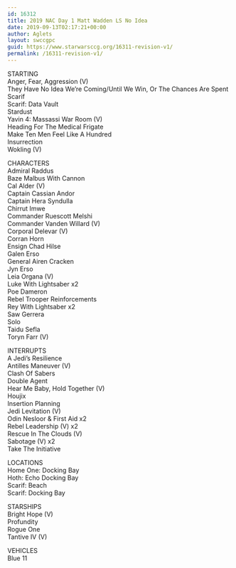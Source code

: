 ```yaml
---
id: 16312
title: 2019 NAC Day 1 Matt Wadden LS No Idea
date: 2019-09-13T02:17:21+00:00
author: Aglets
layout: swccgpc
guid: https://www.starwarsccg.org/16311-revision-v1/
permalink: /16311-revision-v1/
---
```

STARTING  
Anger, Fear, Aggression (V)  
They Have No Idea We&#8217;re Coming/Until We Win, Or The Chances Are Spent  
Scarif  
Scarif: Data Vault  
Stardust  
Yavin 4: Massassi War Room (V)  
Heading For The Medical Frigate  
Make Ten Men Feel Like A Hundred  
Insurrection  
Wokling (V)

CHARACTERS  
Admiral Raddus  
Baze Malbus With Cannon  
Cal Alder (V)  
Captain Cassian Andor  
Captain Hera Syndulla  
Chirrut Imwe  
Commander Ruescott Melshi  
Commander Vanden Willard (V)  
Corporal Delevar (V)  
Corran Horn  
Ensign Chad Hilse  
Galen Erso  
General Airen Cracken  
Jyn Erso  
Leia Organa (V)  
Luke With Lightsaber x2  
Poe Dameron  
Rebel Trooper Reinforcements  
Rey With Lightsaber x2  
Saw Gerrera  
Solo  
Taidu Sefla  
Toryn Farr (V)

INTERRUPTS  
A Jedi&#8217;s Resilience  
Antilles Maneuver (V)  
Clash Of Sabers  
Double Agent  
Hear Me Baby, Hold Together (V)  
Houjix  
Insertion Planning  
Jedi Levitation (V)  
Odin Nesloor & First Aid x2  
Rebel Leadership (V) x2  
Rescue In The Clouds (V)  
Sabotage (V) x2  
Take The Initiative

LOCATIONS  
Home One: Docking Bay  
Hoth: Echo Docking Bay  
Scarif: Beach  
Scarif: Docking Bay

STARSHIPS  
Bright Hope (V)  
Profundity  
Rogue One  
Tantive IV (V)

VEHICLES  
Blue 11